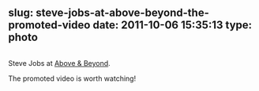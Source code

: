 slug: steve-jobs-at-above-beyond-the-promoted-video
date: 2011-10-06 15:35:13
type: photo
---

<img src="{{@asset.url swerner/tumblr/2011-10-06-steve-jobs-at-above-beyond-the-promoted-video-e9b60135ea.png}}" alt=""/>

Steve Jobs at [Above & Beyond](http://aboveandbeyond.nu/).

 The promoted video is worth watching!
